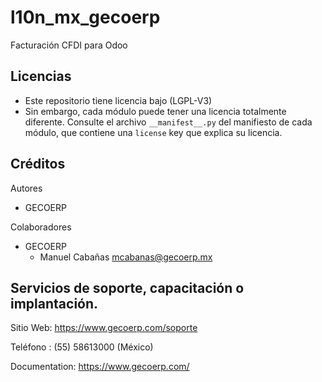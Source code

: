 # l10n_mx_gecoerp
Facturación CFDI para Odoo

## Licencias
* Este repositorio tiene licencia bajo (LGPL-V3)
* Sin embargo, cada módulo puede tener una licencia totalmente diferente. Consulte el archivo `__manifest__.py` del manifiesto de cada módulo, que contiene una `license` key que explica su licencia.

## Créditos

Autores

* GECOERP

Colaboradores

-  GECOERP
   - Manuel Cabañas <mcabanas@gecoerp.mx>

## Servicios de soporte, capacitación o implantación.
Sitio Web: https://www.gecoerp.com/soporte

Teléfono : (55) 58613000 (México)

Documentation: https://www.gecoerp.com/
